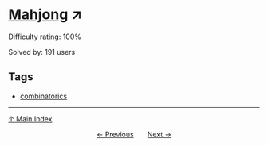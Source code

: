 # [Mahjong](https://projecteuler.net/problem=696) ↗️

Difficulty rating: 100%

Solved by: 191 users
## Tags

- [combinatorics](../tags/combinatorics.md)



---

[↑ Main Index](../README.md)


<div align=center><a href='695.md'>← Previous</a> &nbsp;&nbsp; &nbsp;&nbsp;  <a href='697.md'>Next →</a></div>
